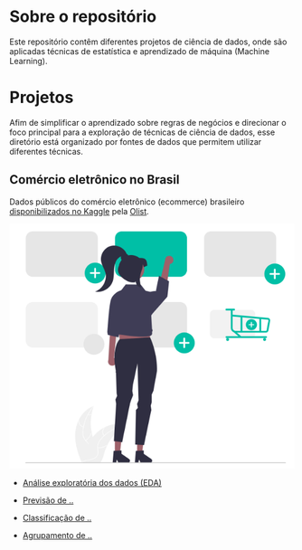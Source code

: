 # Sobre o repositório

Este repositório contêm diferentes projetos de ciência de dados, onde são aplicadas técnicas de estatística e aprendizado de  máquina (Machine Learning).

# Projetos

Afim de simplificar o aprendizado sobre regras de negócios e direcionar o foco principal para a exploração de  técnicas de ciência de dados, esse diretório está organizado por fontes de dados que permitem utilizar diferentes técnicas.

## Comércio eletrônico no Brasil

Dados públicos do comércio eletrônico (ecommerce) brasileiro [disponibilizados no Kaggle](https://www.kaggle.com/olistbr/brazilian-ecommerce) pela [Olist]( https://olist.com/).

![](https://raw.githubusercontent.com/pedrohrafael/data-science/main/img/undraw_Add_to_cart_re_wrdo.png?token=AOJSUECJ6QIS4FUH5Z6QJIDBJTMB6)

*  [Análise exploratória dos dados (EDA)](https://github.com/pedrohrafael/data-science/blob/main/projects/Analise%20exploratoria%20de%20dados/Analise%20Exploratoria%20de%20dados.ipynb)

* [Previsão de ..]()

* [Classificação de ..]()

* [Agrupamento de ..]()
